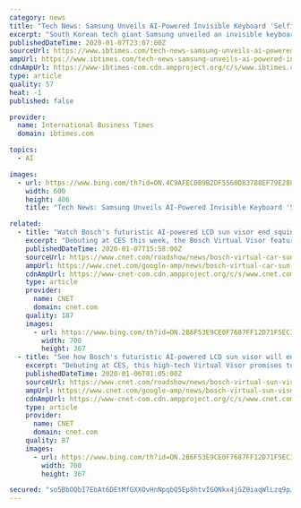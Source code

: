 ```yaml
---
category: news
title: "Tech News: Samsung Unveils AI-Powered Invisible Keyboard 'SelfieType'"
excerpt: "South Korean tech giant Samsung unveiled an invisible keyboard for smartphones this week which allows users to type messages on a table or hard surface -- without the need for any extra hardware. The feature, called “Selfietype,” is on display at the CES consumer tech show in Las Vegas. The technology tracks the hand movements of the user ..."
publishedDateTime: 2020-01-07T23:07:00Z
sourceUrl: https://www.ibtimes.com/tech-news-samsung-unveils-ai-powered-invisible-keyboard-selfietype-2898103
ampUrl: https://www.ibtimes.com/tech-news-samsung-unveils-ai-powered-invisible-keyboard-selfietype-2898103?amp=1
cdnAmpUrl: https://www-ibtimes-com.cdn.ampproject.org/c/s/www.ibtimes.com/tech-news-samsung-unveils-ai-powered-invisible-keyboard-selfietype-2898103?amp=1
type: article
quality: 57
heat: -1
published: false

provider:
  name: International Business Times
  domain: ibtimes.com

topics:
  - AI

images:
  - url: https://www.bing.com/th?id=ON.4C9AFEC0B9B2DF5560D83788EF79E288
    width: 600
    height: 406
    title: "Tech News: Samsung Unveils AI-Powered Invisible Keyboard 'SelfieType'"

related:
  - title: "Watch Bosch's futuristic AI-powered LCD sun visor end squinting"
    excerpt: "Debuting at CES this week, the Bosch Virtual Visor features a transparent LCD screen paired with a small in-cabin RGB camera used to track the sun shining on the ... There's a light at the end of this tech's development tunnel, and with Virtual Visor, you won't have to squint to see it."
    publishedDateTime: 2020-01-07T15:58:00Z
    sourceUrl: https://www.cnet.com/roadshow/news/bosch-virtual-car-sun-visor-ces-2020/
    ampUrl: https://www.cnet.com/google-amp/news/bosch-virtual-car-sun-visor-ces-2020/
    cdnAmpUrl: https://www-cnet-com.cdn.ampproject.org/c/s/www.cnet.com/google-amp/news/bosch-virtual-car-sun-visor-ces-2020/
    type: article
    provider:
      name: CNET
      domain: cnet.com
    quality: 187
    images:
      - url: https://www.bing.com/th?id=ON.2B6F53E9CE0F7687FF12D71F5EC36B4F
        width: 700
        height: 367
  - title: "See how Bosch's futuristic AI-powered LCD sun visor will end squinting"
    excerpt: "Debuting at CES, this high-tech Virtual Visor promises to digitally fix a glaring problem that's been blinding drivers for nearly a century. Since the dawn of driving, there's been an annoying constant: sun glare. Early motorists squinted and used gloved hands to block the sun's blinding rays, at least until around 95 years ago, when some ..."
    publishedDateTime: 2020-01-06T01:05:00Z
    sourceUrl: https://www.cnet.com/roadshow/news/bosch-virtual-sun-visor-ces/
    ampUrl: https://www.cnet.com/google-amp/news/bosch-virtual-sun-visor-ces/
    cdnAmpUrl: https://www-cnet-com.cdn.ampproject.org/c/s/www.cnet.com/google-amp/news/bosch-virtual-sun-visor-ces/
    type: article
    provider:
      name: CNET
      domain: cnet.com
    quality: 87
    images:
      - url: https://www.bing.com/th?id=ON.2B6F53E9CE0F7687FF12D71F5EC36B4F
        width: 700
        height: 367

secured: "so5BbOQbI7EbAt6DEtMfGXXOvHnNpqbQ5Ep8htvIGQNkx4jGZ8iaqWlLzq9pJMhpGpXHruuJiMFCSE22QzbQ+YIgZGt+9AwikWmCTeHvfKbAzDhuFyzfI9Iyn8ooS/TABAti0IZu6iFb5Sc3dfbNLTLY6tuoPzT+AYohue/Zs8Vk194/3RIupJKil/Zim/OyzmRnAeQ73zrlDGtRUZa/kJh3ef1ce7Ib/LPoeed69XwJAb3oRA4hpjMk/N7GVc2BFRGq02/nFE0nbNS3JuuE5Q==;rGYdL8aMLPY+gz/HfhNNVg=="
---
```



